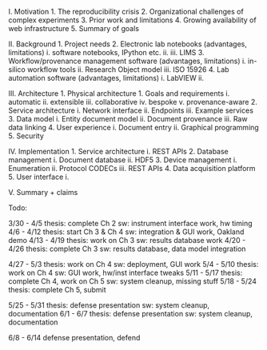 I.   Motivation
     1. The reproducibility crisis
     2. Organizational challenges of complex experiments
     3. Prior work and limitations
     4. Growing availability of web infrastructure
     5. Summary of goals

II.  Background
     1. Project needs
     2. Electronic lab notebooks (advantages, limitations)
        i.    software notebooks, IPython etc.
        ii.
        iii.  LIMS
     3. Workflow/provenance management software (advantages, limitations)
        i.   in-silico workflow tools
        ii.  Research Object model
        iii. ISO 15926
     4. Lab automation software (advantages, limitations)
        i.   LabVIEW
        ii.
		
III. Architecture
     1. Physical architecture
	 1. Goals and requirements
        i.   automatic
        ii.  extensible
        iii. collaborative
        iv.  bespoke
        v.   provenance-aware
     2. Service architecture
        i.   Network interface
        ii.  Endpoints
        iii. Example services
     3. Data model
        i.   Entity document model
        ii.  Document provenance
        iii. Raw data linking
     4. User experience
        i.   Document entry
        ii.  Graphical programming
     5. Security

IV.  Implementation
     1. Service architecture
        i. REST APIs
     2. Database management
        i.   Document database
        ii.  HDF5
     3. Device management
        i.   Enumeration
        ii.  Protocol CODECs
        iii. REST APIs
     4. Data acquisition platform
     5. User interface
        i.

V.   Summary + claims



Todo:

3/30 - 4/5
     thesis:    complete Ch 2
     sw:        instrument interface work, hw timing
4/6  - 4/12
     thesis:    start Ch 3 & Ch 4
     sw:        integration & GUI work, Oakland demo
4/13 - 4/19
     thesis:    work on Ch 3
     sw:        results database work
4/20 - 4/26
     thesis:    complete Ch 3
     sw:        results database, data model integration

4/27 - 5/3
     thesis:    work on Ch 4
     sw:        deployment, GUI work
5/4  - 5/10
     thesis:    work on Ch 4
     sw:        GUI work, hw/inst interface tweaks
5/11 - 5/17
     thesis:    complete Ch 4, work on Ch 5
     sw:        system cleanup, missing stuff
5/18 - 5/24
     thesis:    complete Ch 5, submit

5/25 - 5/31
     thesis:    defense presentation
     sw:        system cleanup, documentation
6/1  - 6/7
     thesis:    defense presentation
     sw:        system cleanup, documentation

6/8 - 6/14      defense presentation, defend